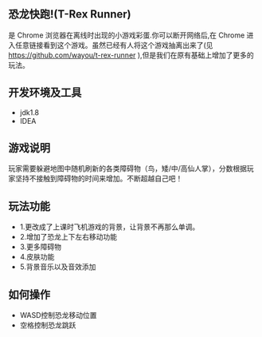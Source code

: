 ## 恐龙快跑!(T-Rex Runner) 

是 Chrome 浏览器在离线时出现的小游戏彩蛋.你可以断开网络后,在 Chrome 进入任意链接看到这个游戏。虽然已经有人将这个游戏抽离出来了(见 https://github.com/wayou/t-rex-runner ),但是我们在原有基础上增加了更多的玩法。

## 开发环境及工具

* jdk1.8
* IDEA

## 游戏说明

玩家需要躲避地图中随机刷新的各类障碍物（鸟，矮/中/高仙人掌），分数根据玩家坚持不接触到障碍物的时间来增加。不断超越自己吧！

## 玩法功能

* 1.更改成了上课时飞机游戏的背景，让背景不再那么单调。
* 2.增加了恐龙上下左右移动功能
* 3.更多障碍物
* 4.皮肤功能
* 5.背景音乐以及音效添加

## 如何操作
* WASD控制恐龙移动位置
* 空格控制恐龙跳跃
